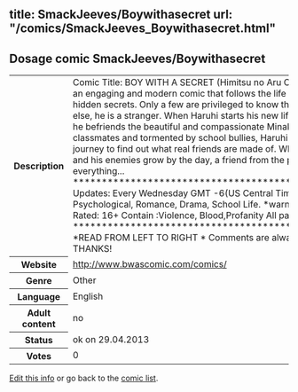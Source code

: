 title: SmackJeeves/Boywithasecret
url: "/comics/SmackJeeves_Boywithasecret.html"
---
Dosage comic SmackJeeves/Boywithasecret
-----------------------------------------

<p id="msg"></p>
<script type="text/javascript">
if (window.location.search === '?edit_info_mail=sent_ok') {
  var elem = document.getElementById("msg");
  elem.innerHTML = 'Edited information sucessfully sent.';
  elem.className = 'ok';
}
</script>
<table class="comicinfo">
<tr>
<th>Description</th><td>Comic Title: BOY WITH A SECRET (Himitsu no Aru Otoko) Boy with a Secret is an engaging and modern comic that follows the life of a young boy and his hidden secrets. Only a few are privileged to know the truth, and to everyone else, he is a stranger. When Haruhi starts his new life at Fujimoto High School, he befriends the beautiful and compassionate Minako. Rejected by his fellow classmates and tormented by school bullies, Haruhi begins a life-changing journey to find out what real friends are made of. While his secrets unravel and his enemies grow by the day, a friend from the past comes to change everything... ********************************************************* Updates: Every Wednesday GMT -6(US Central Time) Genres: LGBT, Psychological, Romance, Drama, School Life. *warning* some adult situations Rated: 16+ Contain :Violence, Blood,Profanity All pages in FULL COLOR ********************************************************* *READ FROM LEFT TO RIGHT * Comments are always appreciated. :) THANKS!</td>
</tr>
<tr>
<th>Website</th><td><a href="http://www.bwascomic.com/comics/">http://www.bwascomic.com/comics/</a></td>
</tr>
<tr>
<th>Genre</th><td>Other</td>
</tr>
<tr>
<th>Language</th><td>English</td>
</tr>
<tr>
<th>Adult content</th><td>no</td>
</tr>
<tr>
<th>Status</th><td>ok on 29.04.2013</td>
</tr>
<tr>
<th>Votes</th><td>0</td>
</tr>
</table>

[Edit this info](SmackJeeves_Boywithasecret_edit.html) or go back to the [comic list](../comic-index.html).
